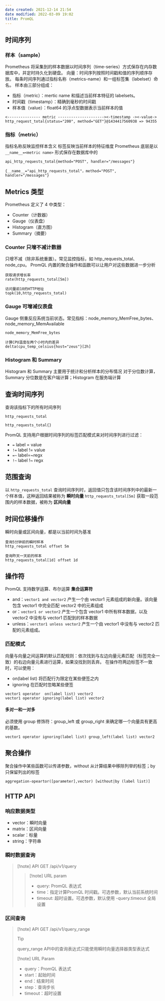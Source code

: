 ```yaml
---
date created: 2021-12-14 21:54
date modified: 2022-03-09 19:02
title: PromQL
---
```

## 时间序列
### 样本（sample）
Prometheus 将采集到的样本数据以时间序列（time-series）方式保存在内存数据库中，并定时持久化到硬盘。
向量：时间序列按照时间戳和值的序列顺序存放。
每条时间序列通过指标名称（metrics-name）和一组标签集（labelset）命名。
样本由三部分组成：
- 指标（metric）：mertic name 和描述当前样本特征的 labelsets。
- 时间戳（timestamp）：精确到毫秒的时间戳
- 样本值（value）：float64 的浮点型数据表示当前样本的值

```
<--------------- metric ---------------------><-timestamp -><-value->
http_request_total{status="200", method="GET"}@1434417560938 => 94355
```

### 指标（metric）
指标名称反映监控样本含义
标签反映当前样本的特征维度
Prometheus 底层是以 `__name__=<metric name>` 形式保存在数据库中的

```
api_http_requests_total{method="POST", handler="/messages"}

{__name__="api_http_requests_total"，method="POST", handler="/messages"}
```


## Metrics 类型
Prometheus 定义了 4 中类型：
- Counter（计数器）
- Gauge（仪表盘）
- Histogram（直方图）
- Summary（摘要）

### Counter 只增不减计数器
只增不减（除非系统重置）。常见监控指标，如 http_requests_total、node_cpu。
PromQL 内置的聚合操作和函数可以让用户对这些数据进一步分析
```
获取请求增长率
rate(http_requests_total[5m])

访问量前10的HTTP地址
topk(10,http_requests_total)
```

### Gauge 可增减仪表盘
Gauge 侧重反应系统当前状态。常见指标：node_memory_MemFree_bytes、node_memory_MemAvailable
```
node_memory_MemFree_bytes

计算CPU温度在两个小时内的差异
delta(cpu_temp_celsius{host="zeus"}[2h]
```

### Histogram 和 Summary
Histogram 和 Summary 主要用于统计和分析样本的分布情况
对于分位数计算，Summary 分位数是在客户端计算；Histogram 在服务端计算

## 查询时间序列
查询该指标下的所有时间序列
```
http_requests_total

http_requests_total{}
```

PromQL 支持用户根据时间序列的标签匹配模式来对时间序列进行过滤：
- `=` label = value
- `!=` label != value
- `=~`  label=~regx 
- `!~` label !~ regx

## 范围查询
以 `http_requests_total` 查询时间序列时，返回值只包含该时间序列中的最新一个样本值，这种返回结果被称为 **瞬时向量**
`http_requests_total[5m]` 获取一段范围内的样本数据，被称为 **区间向量**

## 时间位移操作
瞬时向量或区间向量，都是以当前时间为基准
```
查询5分钟前的瞬时样本
http_requests_total offset 5m

查询昨天一天前的样本
http_requests_total[1d] offset 1d
```

## 操作符
PromQL 支持数学运算、布尔运算
**集合运算符**
- and：`vector1 and vector2` 产生一个由 vector1 元素组成的新向量。该向量包含 vector1 中完全匹配 vector2 中的元素组成
- or：`vector1 or vector2` 产生一个包含 vector1 中所有样本数据，以及 vector2 中没有与 vector1 匹配到的样本数据
- unless：`verctor1 unless vector2` 产生一个由 vector1 中没有与 vector2 匹配的元素组成。

### 匹配模式
向量与向量之间运算的默认匹配规则：依次找到与左边向量元素匹配（标签完全一致）的右边向量元素进行运算，如果没找到则丢弃。
在操作符两边标签不一致时，可以使用：
- on(label list) 将匹配行为限定在某些便签之内
- ignoring 在匹配时忽略某些便签

```
vector1 operator  on(label list) vector2
vector1 operator ignoring(label list) vector2
```

#### 多对一和一对多
必须使用 group 修饰符：group_left 或 group_right 来确定哪一个向量具有更高的基数。
```
vector1 operator ignoring(label list) group_left(label list) vector2
```

## 聚合操作
聚合操作中某些函数可以传递参数，without 从计算结果中移除列举的标签；by 只保留列出的标签
```
aggregation-opeartor([parameter],vector) [without|by (label list)]
```

## HTTP API
### 响应数据类型
- vector：瞬时向量
- matrix：区间向量
- scalar：标量
- string：字符串


### 瞬时数据查询
> [!note] API
> GET /api/v1/query
>
>> [!note] URL param
>> - query: PromQL 表达式
>> - time：指定计算PromQL 时间戳。可选参数，默认当前系统时间
>> - timeout: 超时设置。可选参数，默认使用 -query.timeout 全局设置


### 区间查询
> [!note] API
> GET /api/v1/query_range
> 
>> [!tip]
>> query_range API中的查询表达式只能使用瞬时向量选择器类型表达式
>>
>>
>> [!note] URL Param
>> - query：PromQL 表达式
>> - start：起始时间
>> - end：结束时间
>> - step：查询步长
>> - timeout：超时设置
